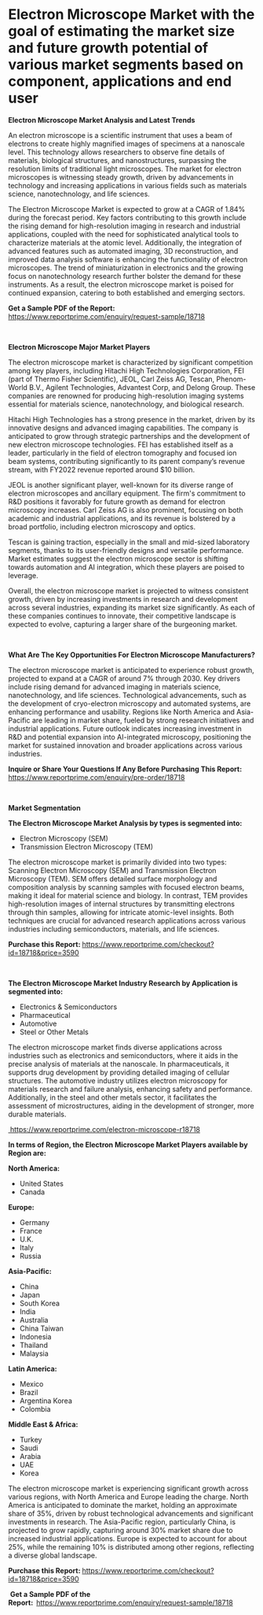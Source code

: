 <p><h1>Electron Microscope Market with the goal of estimating the market size and future growth potential of various market segments based on component, applications and end user</h1></p><p><strong>Electron Microscope Market Analysis and Latest Trends</strong></p>
<p><p>An electron microscope is a scientific instrument that uses a beam of electrons to create highly magnified images of specimens at a nanoscale level. This technology allows researchers to observe fine details of materials, biological structures, and nanostructures, surpassing the resolution limits of traditional light microscopes. The market for electron microscopes is witnessing steady growth, driven by advancements in technology and increasing applications in various fields such as materials science, nanotechnology, and life sciences.</p><p>The Electron Microscope Market is expected to grow at a CAGR of 1.84% during the forecast period. Key factors contributing to this growth include the rising demand for high-resolution imaging in research and industrial applications, coupled with the need for sophisticated analytical tools to characterize materials at the atomic level. Additionally, the integration of advanced features such as automated imaging, 3D reconstruction, and improved data analysis software is enhancing the functionality of electron microscopes. The trend of miniaturization in electronics and the growing focus on nanotechnology research further bolster the demand for these instruments. As a result, the electron microscope market is poised for continued expansion, catering to both established and emerging sectors.</p></p>
<p><strong>Get a Sample PDF of the Report:&nbsp;</strong> <a href="https://www.reportprime.com/enquiry/request-sample/18718?utm_campaign=4522&utm_medium=2&utm_source=Github&utm_content=ia&utm_term=18052025&utm_id=electron-microscope">https://www.reportprime.com/enquiry/request-sample/18718</a></p>
<p>&nbsp;</p>
<p><strong>Electron Microscope Major Market Players</strong></p>
<p><p>The electron microscope market is characterized by significant competition among key players, including Hitachi High Technologies Corporation, FEI (part of Thermo Fisher Scientific), JEOL, Carl Zeiss AG, Tescan, Phenom-World B.V., Agilent Technologies, Advantest Corp, and Delong Group. These companies are renowned for producing high-resolution imaging systems essential for materials science, nanotechnology, and biological research.</p><p>Hitachi High Technologies has a strong presence in the market, driven by its innovative designs and advanced imaging capabilities. The company is anticipated to grow through strategic partnerships and the development of new electron microscope technologies. FEI has established itself as a leader, particularly in the field of electron tomography and focused ion beam systems, contributing significantly to its parent company’s revenue stream, with FY2022 revenue reported around $10 billion.</p><p>JEOL is another significant player, well-known for its diverse range of electron microscopes and ancillary equipment. The firm's commitment to R&D positions it favorably for future growth as demand for electron microscopy increases. Carl Zeiss AG is also prominent, focusing on both academic and industrial applications, and its revenue is bolstered by a broad portfolio, including electron microscopy and optics.</p><p>Tescan is gaining traction, especially in the small and mid-sized laboratory segments, thanks to its user-friendly designs and versatile performance. Market estimates suggest the electron microscope sector is shifting towards automation and AI integration, which these players are poised to leverage.</p><p>Overall, the electron microscope market is projected to witness consistent growth, driven by increasing investments in research and development across several industries, expanding its market size significantly. As each of these companies continues to innovate, their competitive landscape is expected to evolve, capturing a larger share of the burgeoning market.</p></p>
<p>&nbsp;</p>
<p><strong>What Are The Key Opportunities For Electron Microscope Manufacturers?</strong></p>
<p><p>The electron microscope market is anticipated to experience robust growth, projected to expand at a CAGR of around 7% through 2030. Key drivers include rising demand for advanced imaging in materials science, nanotechnology, and life sciences. Technological advancements, such as the development of cryo-electron microscopy and automated systems, are enhancing performance and usability. Regions like North America and Asia-Pacific are leading in market share, fueled by strong research initiatives and industrial applications. Future outlook indicates increasing investment in R&D and potential expansion into AI-integrated microscopy, positioning the market for sustained innovation and broader applications across various industries.</p></p>
<p><strong>Inquire or Share Your Questions If Any Before Purchasing This Report:</strong> <a href="https://www.reportprime.com/enquiry/pre-order/18718?utm_campaign=4522&utm_medium=2&utm_source=Github&utm_content=ia&utm_term=18052025&utm_id=electron-microscope">https://www.reportprime.com/enquiry/pre-order/18718</a></p>
<p>&nbsp;</p>
<p><strong>Market Segmentation</strong></p>
<p><strong>The Electron Microscope Market Analysis by types is segmented into:</strong></p>
<p><ul><li>Electron Microscopy (SEM)</li><li>Transmission Electron Microscopy (TEM)</li></ul></p>
<p><p>The electron microscope market is primarily divided into two types: Scanning Electron Microscopy (SEM) and Transmission Electron Microscopy (TEM). SEM offers detailed surface morphology and composition analysis by scanning samples with focused electron beams, making it ideal for material science and biology. In contrast, TEM provides high-resolution images of internal structures by transmitting electrons through thin samples, allowing for intricate atomic-level insights. Both techniques are crucial for advanced research applications across various industries including semiconductors, materials, and life sciences.</p></p>
<p><strong>Purchase this Report:&nbsp;</strong><a href="https://www.reportprime.com/checkout?id=18718&price=3590&utm_campaign=4522&utm_medium=2&utm_source=Github&utm_content=ia&utm_term=18052025&utm_id=electron-microscope">https://www.reportprime.com/checkout?id=18718&price=3590</a></p>
<p>&nbsp;</p>
<p><strong>The Electron Microscope Market Industry Research by Application is segmented into:</strong></p>
<p><ul><li>Electronics & Semiconductors</li><li>Pharmaceutical</li><li>Automotive</li><li>Steel or Other Metals</li></ul></p>
<p><p>The electron microscope market finds diverse applications across industries such as electronics and semiconductors, where it aids in the precise analysis of materials at the nanoscale. In pharmaceuticals, it supports drug development by providing detailed imaging of cellular structures. The automotive industry utilizes electron microscopy for materials research and failure analysis, enhancing safety and performance. Additionally, in the steel and other metals sector, it facilitates the assessment of microstructures, aiding in the development of stronger, more durable materials.</p></p>
<p><a href="https://www.reportprime.com/electron-microscope-r18718?utm_campaign=4522&utm_medium=2&utm_source=Github&utm_content=ia&utm_term=18052025&utm_id=electron-microscope">&nbsp;https://www.reportprime.com/electron-microscope-r18718</a></p>
<p><strong>In terms of Region, the Electron Microscope Market Players available by Region are:</strong></p>
<p>
    <p> <strong> North America: </strong>
        <ul>
            <li>United States</li>
            <li>Canada</li>
        </ul>
        </p> 
    <p> <strong> Europe: </strong>
        <ul>
            <li>Germany</li>
            <li>France</li>
            <li>U.K.</li>
            <li>Italy</li>
            <li>Russia</li>
        </ul>
        </p> 
    <p> <strong> Asia-Pacific: </strong>
        <ul>
            <li>China</li>
            <li>Japan</li>
            <li>South Korea</li>
            <li>India</li>
            <li>Australia</li>
            <li>China Taiwan</li>
            <li>Indonesia</li>
            <li>Thailand</li>
            <li>Malaysia</li>
        </ul>
        </p> 
    <p> <strong> Latin America: </strong>
        <ul>
            <li>Mexico</li>
            <li>Brazil</li>
            <li>Argentina Korea</li>
            <li>Colombia</li>
        </ul>
        </p> 
    <p> <strong> Middle East & Africa: </strong>
        <ul>
            <li>Turkey</li>
            <li>Saudi</li>
            <li>Arabia</li>
            <li>UAE</li>
            <li>Korea</li>
        </ul>
    </p>
    </p>
<p><p>The electron microscope market is experiencing significant growth across various regions, with North America and Europe leading the charge. North America is anticipated to dominate the market, holding an approximate share of 35%, driven by robust technological advancements and significant investments in research. The Asia-Pacific region, particularly China, is projected to grow rapidly, capturing around 30% market share due to increased industrial applications. Europe is expected to account for about 25%, while the remaining 10% is distributed among other regions, reflecting a diverse global landscape.</p></p>
<p><strong>Purchase this Report: </strong><a href="https://www.reportprime.com/checkout?id=18718&price=3590&utm_campaign=4522&utm_medium=2&utm_source=Github&utm_content=ia&utm_term=18052025&utm_id=electron-microscope">https://www.reportprime.com/checkout?id=18718&price=3590</a></p>
<p>&nbsp;<strong>Get a Sample PDF of the Report:&nbsp;&nbsp;</strong><a href="https://www.reportprime.com/enquiry/request-sample/18718?utm_campaign=4522&utm_medium=2&utm_source=Github&utm_content=ia&utm_term=18052025&utm_id=electron-microscope">https://www.reportprime.com/enquiry/request-sample/18718</a></p>
<p><strong></strong></p>
<p><p></p><p></p><p></p></p>